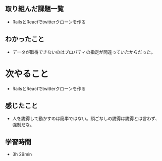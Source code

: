 ## 取り組んだ課題一覧
- RailsとReactでtwitterクローンを作る
## わかったこと
- データが取得できないのはプロパティの指定が間違っていたからだった。
# 次やること
- RailsとReactでtwitterクローンを作る
## 感じたこと
- 人を説得して動かすのは簡単ではない。頭ごなしの説得は説得とは言わず、強制だな。
## 学習時間
- 3h 29min